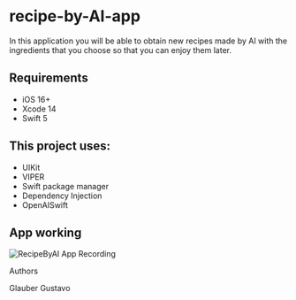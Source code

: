 # recipe-by-AI-app
In this application you will be able to obtain new recipes made by AI with the ingredients that you choose so that you can enjoy them later.

## Requirements
- iOS 16+
- Xcode 14
- Swift 5

## This project uses:
- UIKit
- VIPER
- Swift package manager
- Dependency Injection
- OpenAISwift

## App working

![RecipeByAI App Recording](https://user-images.githubusercontent.com/90629963/232262560-b845ea7f-8c6e-4e1f-b4d1-fcf426c163ac.gif)

Authors

Glauber Gustavo


